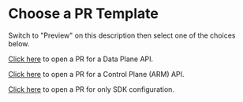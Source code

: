 # Choose a PR Template

Switch to "Preview" on this description then select one of the choices below.

<a href="?expand=1&template=data_plane_template.md">Click here</a> to open a PR for a Data Plane API.

<a href="?expand=1&template=control_plane_template.md">Click here</a> to open a PR for a Control Plane (ARM) API.

<a href="?expand=1&template=control_plane_template.md">Click here</a> to open a PR for only SDK configuration.
